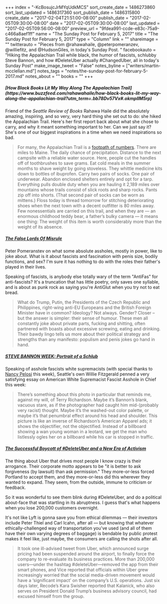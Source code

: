 +++
index = "-KcBosujcJrMYqUdkMCS"
sort_create_date = 1486273860
sort_last_updated = 1486317360
sort_publish_date = 1486315800
create_date = "2017-02-04T21:51:00-08:00"
publish_date = "2017-02-05T09:30:00-08:00"
date = "2017-02-05T09:30:00-08:00"
last_updated = "2017-02-05T09:56:00-08:00"
preview_url = "9fdea991-ccde-e83c-75a9-c466a8aef1ff"
name = "The Sunday Post for February 5, 2017"
title = "The Sunday Post for February 5, 2017"
type = "Column"
link = ""
shareimage = ""
twitterauto = "Pieces from @rahawahaile, @peterpomeranzev, @williefitz, and @HudsonGiles, in today's Sunday Post. "
facebookauto = "Hiking the Appalachian Trail while black, the humor of fascists, schlubby Steve Bannon, and how #DeleteUber actually #ChangedUber, all in today's Sunday Post"
make_image_tweet = "False"
notes_byline = ["writers/martin-mcclellan.md"]
notes_tags = "notes/the-sunday-post-for-february-5-2017.md"
notes_about = ""
books = ""
+++
<h5>[How Black Books Lit My Way Along The Appalachian Trail](https://www.buzzfeed.com/rahawahaile/how-black-books-lit-my-way-along-the-appalachian-trail?utm_term=.bb78Dv57Vx#.okmpllM5rp)</h5>

Friend of the _Seattle Review of Books_ Rahawa Haile did the absolutely amazing, inspiring, and so very, very hard thing she set out to do: she hiked the Appalachian Trail. Here's her first report back about what she chose to carry, and why it meant something important to her. Can we just say it? She's one of our biggest inspirations in a time when we need inspirations so bad. 

<blockquote>
	For many, the Appalachian Trail is a <a href="https://www.buzzfeed.com/robertmoor/heres-what-happens-to-your-body-when-you-hike-the-appalachia" title="Here&amp;#39;s What Happens To Your Body When You Hike The Appalachian Trail - BuzzFeed News">footpath of numbers</a>. There are miles to Maine. The daily chance of precipitation. Distance to the next campsite with a reliable water source. Here, people cut the handles off of toothbrushes to save grams. Eat cold meals in the summer months to shave weight by going stoveless. They whittle medicine kits down to bottles of ibuprofen. Carry two pairs of socks. One pair of underwear. Abandon enclosed shelters entirely and opt for a tarp. Everything pulls double duty when you are hauling it 2,189 miles over mountains whose trails consist of slick roots and sharp rocks. Pants zip off into shorts. (That second pair of socks can be worn as mittens.) Floss today is thread tomorrow for stitching deteriorating shoes when the next town with a decent outfitter is 80 miles away. Few nonessentials are carried on this trail, and when they are — an enormous childhood teddy bear, a father’s bulky camera — it means one thing: The weight of this item is worth considerably more than the weight of its absence.
</blockquote>


<h5><a href="https://granta.com/false-lords-misrule/" title="The False Lords of Misrule | Peter Pomerantsev | Granta Magazine">The False Lords Of Misrule</a></h5>

Peter Pomeranstev on what some absolute assholes, mostly in power, like to joke about. What is it about fascists and fascination with penis size, bodily functions, and sex? I'm sure it has nothing to do with the roles their father's played in their lives. 

Speaking of fascists, is anybody else totally wary of the term "AntiFas" for anti-fascists? It's a truncation that has little poetry, only saves one syllable, and is about as punk rock as saying you're AntiGlut when you try not to eat bread. 

<blockquote>What do Trump, Putin, the Presidents of the Czech Republic and Philippines, right-wing anti-EU Europeans and the British Foreign Minister have in common? Ideology? Not always. Gender? Closer – but the answer is simpler: their sense of humour. These men all constantly joke about private parts, fucking and shitting, often partnered with boasts about excessive screwing, eating and drinking. Their bawdy lingo tells us more about their political strategy and strengths than any manifesto: populism and penis jokes go hand in hand.</blockquote>

<h5><a href="https://medium.com/the-shocker/steve-bannon-week-portrait-of-a-schlub-3d63d77d0102#.f6mut8iv3" title="STEVE BANNON WEEK: Portrait of a Schlub – THE SHOCKER – Medium">STEVE BANNON WEEK: Portrait of a Schlub</a></h5>

Speaking of asshole fascists white supremacists (with special thanks to <a href="http://www.cnn.com/2017/02/02/politics/pelosi-steve-bannon-white-supremacist/" title="Nancy Pelosi rips &#x27;white supremacist&#x27; Steve Bannon  - CNNPolitics.com">Nancy Pelosi</a> this week), Seattle's own Willie Fitzgerald penned a very satisfying essay on American White Supremacist Fascist Asshole in Chief this week: 

<blockquote>
	There’s something about this photo in particular that reminds me, against my will, of Terry Richardson. Maybe it’s Bannon’s blank, vacuous stare, as if the photographer had caught him mid-(probably very racist) thought. Maybe it’s the washed-out color palette, or maybe it’s that penumbral effect around his head and shoulder. This picture is like an inverse of Richardson’s American Apparel ads; it shows the objectifier, not the objectified. Instead of a billboard showing a wan young woman in a leotard, we get the man who listlessly ogles her on a billboard while his car is stopped in traffic.
</blockquote>

<h5><a href="https://longreads.com/2017/02/03/the-successful-boycott-of-deleteuber-and-a-new-era-of-activism/" title="The Successful Boycott of #DeleteUber and a New Era of Activism  :  Longreads">The Successful Boycott of #DeleteUber and a New Era of Activism</a></h5>

The thing about Uber that drives most people I know crazy is their arrogance. Their corporate motto appears to be "it is better to ask forgiveness (by lawsuit) than ask permission." They more-or-less forced Portland to accept them, and they more-or-less did this wherever they wanted to expand. They seem, from the outside, immune to criticism or feedback. 

So it was wonderful to see them blink during #DeleteUber, and do a political about-face that was startling in its abruptness. I guess that's what happens when you lose 200,000 customers overnight. 

It's not like Lyft is gonna save you from ethical dilemmas — their investors include Peter Thiel and Carl Icahn, after all — but knowing that whatever ethically-challenged way of transportation you've used (and all of them have their own varying degrees of baggage) is bendable by public protest makes it feel like, just maybe, the consumers are calling the shots after all. 

<blockquote>It took one ill-advised tweet from Uber, which announced surge pricing had been suspended around the airport, to finally force the company to re-evaluate its business practices. More than 200,000 users—under the hashtag #deleteUber—removed the app from their smart phones, and Vice reported that officials within Uber grew increasingly worried that the social media-driven movement would have a ‘significant impact’ on the company’s U.S. operations. Just six days later, Recode’s Kara Swisher reported that Kalanick, who also serves on President Donald Trump’s business advisory council, had excused himself from the group.</blockquote>
